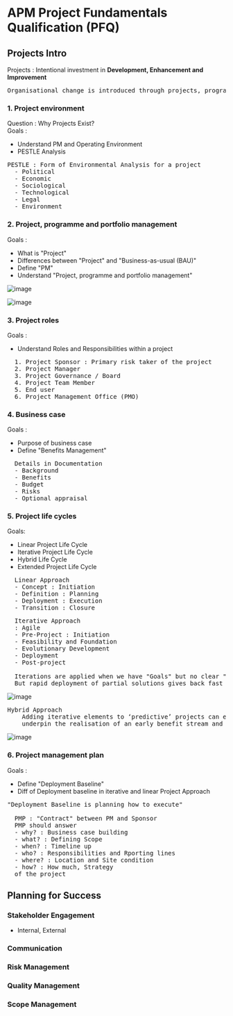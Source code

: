 # APM Project Fundamentals Qualification (PFQ)

## Projects Intro
Projects : Intentional investment in <strong>Development, Enhancement and Improvement</strong>

<pre>
Organisational change is introduced through projects, programmes and portfolios in order to deliver business value
</pre>

### 1. Project environment
Question : Why Projects Exist? <br>
Goals : 
  - Understand PM and Operating Environment
  - PESTLE Analysis
<pre>
PESTLE : Form of Environmental Analysis for a project
  - Political 
  - Economic
  - Sociological
  - Technological
  - Legal
  - Environment
</pre>

### 2. Project, programme and portfolio management
Goals :
- What is "Project"
- Differences between "Project" and "Business-as-usual (BAU)"
- Define "PM"
- Understand "Project, programme and portfolio management"
  
![image](https://github.com/yinlongTh/Project_Management_Study/assets/108507768/46445059-740d-46cc-a922-d91ab1d2c141)

![image](https://github.com/yinlongTh/Project_Management_Study/assets/108507768/dd46205f-ce0a-44ae-98e5-a8d308874471)


### 3. Project roles
Goals :
- Understand Roles and Responsibilities within a project
<pre>
  1. Project Sponsor : Primary risk taker of the project
  2. Project Manager
  3. Project Governance / Board
  4. Project Team Member
  5. End user
  6. Project Management Office (PMO)
</pre>


### 4. Business case
Goals : 
- Purpose of business case
- Define "Benefits Management"
<pre>
  Details in Documentation 
  - Background
  - Benefits
  - Budget
  - Risks
  - Optional appraisal
</pre>


### 5. Project life cycles
Goals:
- Linear Project Life Cycle
- Iterative Project Life Cycle
- Hybrid Life Cycle
- Extended Project Life Cycle
<pre>
  Linear Approach
  - Concept : Initiation
  - Definition : Planning
  - Deployment : Execution
  - Transition : Closure
</pre>

<pre>
  Iterative Approach
  : Agile
  - Pre-Project : Initiation
  - Feasibility and Foundation
  - Evolutionary Development
  - Deployment
  - Post-project

  Iterations are applied when we have "Goals" but no clear "means of achieving"
  But rapid deployment of partial solutions gives back fast feedback
</pre>

![image](https://github.com/yinlongTh/Project_Management_Study/assets/108507768/937a6ad8-2953-4957-9ce0-099a1e02086a)  

<pre>
Hybrid Approach
    Adding iterative elements to ‘predictive’ projects can enhance deployment in stages, support the generation of insights, 
    underpin the realisation of an early benefit stream and validate some of the ideas much earlier in the cycle.
</pre>

![image](https://github.com/yinlongTh/Project_Management_Study/assets/108507768/4e51e806-77f7-4f0f-8cdd-9d61b591e39a)

### 6. Project management plan
Goals :
- Define "Deployment Baseline"
- Diff of Deployment baseline in iterative and linear Project Approach
<pre>
"Deployment Baseline is planning how to execute"

  PMP : "Contract" between PM and Sponsor
  PMP should answer 
  - why? : Business case building
  - what? : Defining Scope
  - when? : Timeline up
  - who? : Responsibilities and Rporting lines
  - where? : Location and Site condition
  - how? : How much, Strategy
  of the project
</pre>


## Planning for Success
### Stakeholder Engagement
- Internal, External

### Communication


### Risk Management


### Quality Management


### Scope Management




























